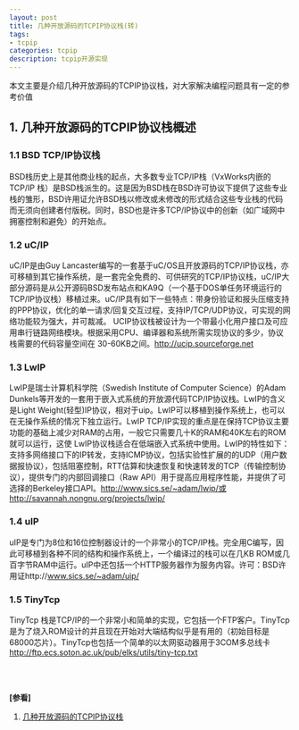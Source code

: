 ```yaml
---
layout: post
title: 几种开放源码的TCPIP协议栈(转)
tags:
- tcpip
categories: tcpip
description: tcpip开源实现
---
```


本文主要是介绍几种开放源码的TCPIP协议栈，对大家解决编程问题具有一定的参考价值


<!-- more -->


## 1. 几种开放源码的TCPIP协议栈概述

### 1.1 BSD TCP/IP协议栈
BSD栈历史上是其他商业栈的起点，大多数专业TCP/IP栈（VxWorks内嵌的TCP/IP 栈）是BSD栈派生的。这是因为BSD栈在BSD许可协议下提供了这些专业栈的雏形，BSD许用证允许BSD栈以修改或未修改的形式结合这些专业栈的代码而无须向创建者付版税。同时，BSD也是许多TCP/IP协议中的创新（如广域网中拥塞控制和避免）的开始点。

### 1.2 uC/IP

uC/IP是由Guy Lancaster编写的一套基于uC/OS且开放源码的TCP/IP协议栈，亦可移植到其它操作系统，是一套完全免费的、可供研究的TCP/IP协议栈，uC/IP大部分源码是从公开源码BSD发布站点和KA9Q（一个基于DOS单任务环境运行的TCP/IP协议栈）移植过来。uC/IP具有如下一些特点：带身份验证和报头压缩支持的PPP协议，优化的单一请求/回复交互过程，支持IP/TCP/UDP协议，可实现的网络功能较为强大，并可裁减。 UCIP协议栈被设计为一个带最小化用户接口及可应用串行链路网络模块。根据采用CPU、编译器和系统所需实现协议的多少，协议栈需要的代码容量空间在 30-60KB之间。http://ucip.sourceforge.net


### 1.3 LwIP

LwIP是瑞士计算机科学院（Swedish Institute of Computer Science）的Adam Dunkels等开发的一套用于嵌入式系统的开放源代码TCP/IP协议栈。LwIP的含义是Light Weight(轻型)IP协议，相对于uip。LwIP可以移植到操作系统上，也可以在无操作系统的情况下独立运行。LwIP TCP/IP实现的重点是在保持TCP协议主要功能的基础上减少对RAM的占用，一般它只需要几十K的RAM和40K左右的ROM就可以运行，这使 LwIP协议栈适合在低端嵌入式系统中使用。LwIP的特性如下：支持多网络接口下的IP转发，支持ICMP协议，包括实验性扩展的的UDP（用户数据报协议），包括阻塞控制，RTT估算和快速恢复和快速转发的TCP（传输控制协议），提供专门的内部回调接口（Raw API）用于提高应用程序性能，并提供了可选择的Berkeley接口API。http://www.sics.se/~adam/lwip/或http://savannah.nongnu.org/projects/lwip/


### 1.4 uIP

uIP是专门为8位和16位控制器设计的一个非常小的TCP/IP栈。完全用C编写，因此可移植到各种不同的结构和操作系统上，一个编译过的栈可以在几KB ROM或几百字节RAM中运行。uIP中还包括一个HTTP服务器作为服务内容。许可：BSD许用证http://www.sics.se/~adam/uip/

### 1.5 TinyTcp

TinyTcp 栈是TCP/IP的一个非常小和简单的实现，它包括一个FTP客户。TinyTcp是为了烧入ROM设计的并且现在开始对大端结构似乎是有用的（初始目标是68000芯片）。TinyTcp也包括一个简单的以太网驱动器用于3COM多总线卡 http://ftp.ecs.soton.ac.uk/pub/elks/utils/tiny-tcp.txt



<br />
<br />

**[参看]**

1. [几种开放源码的TCPIP协议栈](http://m.weizhi.cc/tech/detail-243328.html)


<br />
<br />
<br />